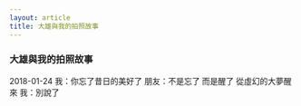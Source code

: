 ```yaml
---
layout: article
title: 大雄與我的拍照故事
---
```


### 大雄與我的拍照故事
2018-01-24
我：你忘了昔日的美好了
朋友：不是忘了 而是醒了 從虛幻的大夢醒來
我：別說了

